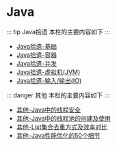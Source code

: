 # Java

::: tip Java拾遗
本栏的主要内容如下
:::

* [Java拾遗-基础](01-Java-Basics.html)
* [Java拾遗-容器](02-Java-Collection.html)
* [Java拾遗-并发](03-Java-Concurrent.html)
* [Java拾遗-虚拟机(JVM)](04-Java-JVM.html)
* [Java拾遗-输入/输出(IO)](05-Java-IO.html)

::: danger 其他
本栏的主要内容如下
:::

* [其他-Java中的线程安全](11-Thread-Safe.html)
* [其他-Java中的线程池的创建及使用](12-Thread-Pool.html)
* [其他-List集合去重方式及效率对比](13-List-De-Duplication.html)
* [其他-Java性能优化的50个细节](14-50-Details.html)